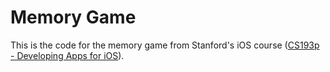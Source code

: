 # Memory Game 
This is the code for the memory game from Stanford's iOS course ([CS193p - Developing Apps for iOS](https://cs193p.sites.stanford.edu/2023)). 
